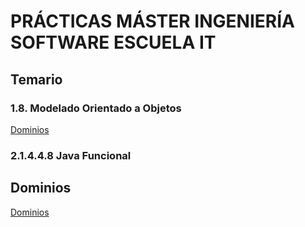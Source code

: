 # PRÁCTICAS MÁSTER INGENIERÍA SOFTWARE ESCUELA IT

## Temario

### 1.8. Modelado Orientado a Objetos

[Dominios](./1.8.-Modelado/README.md)

### 2.1.4.4.8 Java Funcional

## Dominios

[Dominios](./1.8.-Modelado/README.md)